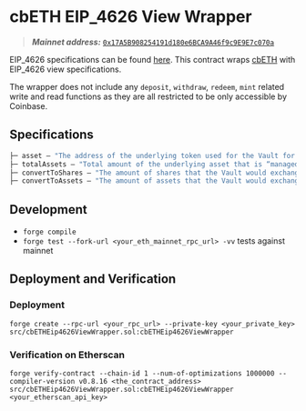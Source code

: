 # cbETH EIP_4626 View Wrapper

 > **_Mainnet address:_**  [`0x17A5B908254191d180e6BCA9A46f9c9E9E7c070a`](https://etherscan.io/address/0x17a5b908254191d180e6bca9a46f9c9e9e7c070a#readContract)


EIP_4626 specifications can be found [here](https://eips.ethereum.org/EIPS/eip-4626#specification).
This contract wraps [cbETH](https://etherscan.io/token/0xBe9895146f7AF43049ca1c1AE358B0541Ea49704#code) with EIP_4626 view specifications. 

The wrapper does not include any `deposit`, `withdraw`, `redeem`, `mint` related write and read functions as they are all restricted to be only accessible by Coinbase.

## Specifications
```ml
├─ asset — "The address of the underlying token used for the Vault for accounting, depositing, and withdrawing."
├─ totalAssets — "Total amount of the underlying asset that is “managed” by Vault."
├─ convertToShares — "The amount of shares that the Vault would exchange for the amount of assets provided, in an ideal scenario where all the conditions are met."
├─ convertToAssets — "The amount of assets that the Vault would exchange for the amount of shares provided, in an ideal scenario where all the conditions are met."
```

## Development
* `forge compile`
* `forge test --fork-url <your_eth_mainnet_rpc_url> -vv` tests against mainnet

## Deployment and Verification

### Deployment
```forge create --rpc-url <your_rpc_url> --private-key <your_private_key> src/cbETHEip4626ViewWrapper.sol:cbETHEip4626ViewWrapper```

### Verification on Etherscan
```forge verify-contract --chain-id 1 --num-of-optimizations 1000000 --compiler-version v0.8.16 <the_contract_address> src/cbETHEip4626ViewWrapper.sol:cbETHEip4626ViewWrapper <your_etherscan_api_key>```